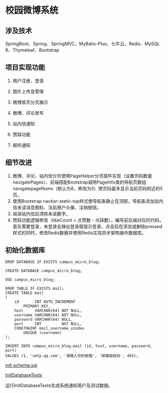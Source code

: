 # 校园微博系统

## 涉及技术

SpringBoot、Spring、SpringMVC、MyBatis-Plus、七牛云、Redis、MySQL 8、Thymeleaf、Bootstrap

## 项目实现功能

1. 用户注册、登录

2. 图片上传及管理

3. 微博首页分页展示

4. 微博、评论发布

5. 站内信通知

6. 赞踩功能

7. 邮件通知

## 细节改进

1. 微博、评论、站内信分页使用PageHelper分页插件实现（设置页码数量navigatePages）、前端搭配Bootstrap调用PageInfo类的导航页数组navigatepageNums（默认为8，修改为5）使页码最多显示当前页码附近的5页。
2. 使用Bootstrap navbar-static-top样式使导航条静止在顶部，导航条添加站内信未读消息图标、当前用户头像、注销按钮。
3. 阅读站内信后清除未读数字。
4. 赞踩功能逻辑修改（likeCount = 点赞数 - 点踩数），编写前后端对应的代码，首先需要登录，未登录会弹出登录窗提示登录，点击后在添加或删除pressed样式的同时，修改Redis数据并使用Redis实现异步架构操作数据库。

## 初始化数据库

```mysql
DROP DATABASE IF EXISTS campus_micro_blog;

CREATE DATABASE campus_micro_blog;

USE campus_micro_blog;

DROP TABLE IF EXISTS mail;
CREATE TABLE mail
(
    id       INT AUTO_INCREMENT
        PRIMARY KEY,
    host     VARCHAR(64) NOT NULL,
    username VARCHAR(64) NOT NULL,
    password VARCHAR(64) NULL,
    port     INT         NOT NULL,
    CONSTRAINT mail_username_uindex
        UNIQUE (username)
);

INSERT INTO campus_micro_blog.mail (id, host, username, password, port)
VALUES (1, 'smtp.qq.com', '请输入你的邮箱', '邮箱授权码', 465);
```

[init-schema.sql](https://github.com/a893206/campus-micro-blog/blob/master/src/test/resources/init-schema.sql)

[InitDatabaseTests](https://github.com/a893206/campus-micro-blog/blob/master/src/test/java/com/cr/toutiao/InitDatabaseTests.java)

运行InitDatabaseTests生成系统通知用户及测试数据。
